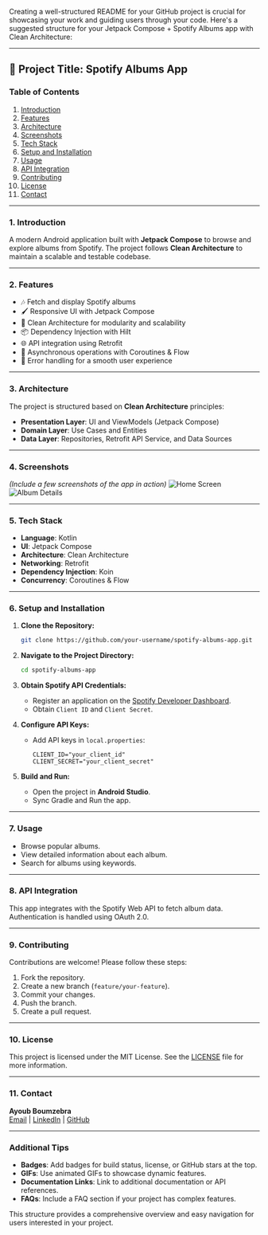 Creating a well-structured README for your GitHub project is crucial for showcasing your work and guiding users through your code. Here's a suggested structure for your Jetpack Compose + Spotify Albums app with Clean Architecture:

---

## **📜 Project Title: Spotify Albums App**

### **Table of Contents**
1. [Introduction](#introduction)
2. [Features](#features)
3. [Architecture](#architecture)
4. [Screenshots](#screenshots)
5. [Tech Stack](#tech-stack)
6. [Setup and Installation](#setup-and-installation)
7. [Usage](#usage)
8. [API Integration](#api-integration)
9. [Contributing](#contributing)
10. [License](#license)
11. [Contact](#contact)

---

### **1. Introduction**
A modern Android application built with **Jetpack Compose** to browse and explore albums from Spotify. The project follows **Clean Architecture** to maintain a scalable and testable codebase.

---

### **2. Features**
- 🎶 Fetch and display Spotify albums
- 🖌️ Responsive UI with Jetpack Compose
- 📂 Clean Architecture for modularity and scalability
- 📦 Dependency Injection with Hilt
- 🌐 API integration using Retrofit
- 📶 Asynchronous operations with Coroutines & Flow
- 🔧 Error handling for a smooth user experience

---

### **3. Architecture**
The project is structured based on **Clean Architecture** principles:
- **Presentation Layer**: UI and ViewModels (Jetpack Compose)
- **Domain Layer**: Use Cases and Entities
- **Data Layer**: Repositories, Retrofit API Service, and Data Sources

---

### **4. Screenshots**
*(Include a few screenshots of the app in action)*
![Home Screen](link_to_home_screen_image)
![Album Details](link_to_album_details_image)

---

### **5. Tech Stack**
- **Language**: Kotlin
- **UI**: Jetpack Compose
- **Architecture**: Clean Architecture
- **Networking**: Retrofit
- **Dependency Injection**: Koin
- **Concurrency**: Coroutines & Flow

---

### **6. Setup and Installation**
1. **Clone the Repository:**
    ```bash
    git clone https://github.com/your-username/spotify-albums-app.git
    ```
2. **Navigate to the Project Directory:**
    ```bash
    cd spotify-albums-app
    ```
3. **Obtain Spotify API Credentials:**
    - Register an application on the [Spotify Developer Dashboard](https://developer.spotify.com/dashboard/applications).
    - Obtain `Client ID` and `Client Secret`.

4. **Configure API Keys:**
    - Add API keys in `local.properties`:
      ```properties
      CLIENT_ID="your_client_id"
      CLIENT_SECRET="your_client_secret"
      ```

5. **Build and Run:**
    - Open the project in **Android Studio**.
    - Sync Gradle and Run the app.

---

### **7. Usage**
- Browse popular albums.
- View detailed information about each album.
- Search for albums using keywords.

---

### **8. API Integration**
This app integrates with the Spotify Web API to fetch album data. Authentication is handled using OAuth 2.0.

---

### **9. Contributing**
Contributions are welcome! Please follow these steps:
1. Fork the repository.
2. Create a new branch (`feature/your-feature`).
3. Commit your changes.
4. Push the branch.
5. Create a pull request.

---

### **10. License**
This project is licensed under the MIT License. See the [LICENSE](LICENSE) file for more information.

---

### **11. Contact**
**Ayoub Boumzebra**  
[Email](mailto:ayoub@example.com) | [LinkedIn](https://www.linkedin.com/in/ayoubboumzebra-29a66085) | [GitHub](https://github.com/ayoubboumzebra)

---

### **Additional Tips**
- **Badges**: Add badges for build status, license, or GitHub stars at the top.
- **GIFs**: Use animated GIFs to showcase dynamic features.
- **Documentation Links**: Link to additional documentation or API references.
- **FAQs**: Include a FAQ section if your project has complex features.

This structure provides a comprehensive overview and easy navigation for users interested in your project.
